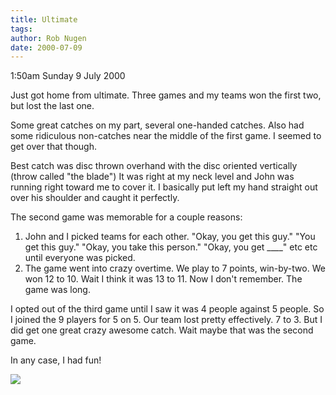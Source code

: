 ```yaml
---
title: Ultimate
tags: 
author: Rob Nugen
date: 2000-07-09
---
```


<p class=date>1:50am Sunday 9 July 2000</p>

<p>Just got home from ultimate.   Three games and my teams won the first two, but lost the last one.

<p>Some great catches on my part, several one-handed catches.  Also had some ridiculous non-catches near the middle of the first game.  I seemed to get over that though.

<p>Best catch was disc thrown overhand with the disc oriented vertically (throw called "the blade")  It was right at my neck level and John was running right toward me to cover it.  I basically put left my hand straight out over his shoulder and caught it perfectly.

<p>The second game was memorable for a couple reasons:
<ol><li>John and I picked teams for each other.  "Okay, you get this guy."  "You get this guy."  "Okay, you take this person."   "Okay, you get ____" etc etc until everyone was picked.
<li>The game went into crazy overtime.  We play to 7 points, win-by-two.  We won 12 to 10.   Wait I think it was 13 to 11.  Now I don't remember.  The game was long.
</ol>

<p>I opted out of the third game until I saw it was 4 people against 5 people.  So I joined the 9 players for 5 on 5.  Our team lost pretty effectively.  7 to 3.  But I did get one great crazy awesome catch.  Wait maybe that was the second game.  

<p>In any case, I had fun!

<p><img src="/images/rob/wL-ROB.gif">  

